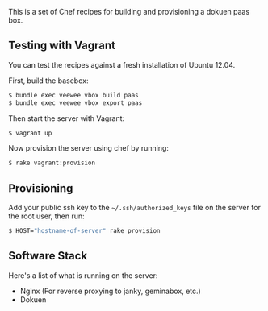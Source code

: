This is a set of Chef recipes for building and provisioning a dokuen paas
box.

## Testing with Vagrant
You can test the recipes against a fresh installation of Ubuntu 12.04.

First, build the basebox:

```bash
$ bundle exec veewee vbox build paas
$ bundle exec veewee vbox export paas
```

Then start the server with Vagrant:

```bash
$ vagrant up
```

Now provision the server using chef by running:

```bash
$ rake vagrant:provision
```

## Provisioning
Add your public ssh key to the `~/.ssh/authorized_keys` file on the server for
the root user, then run:

```bash
$ HOST="hostname-of-server" rake provision
```

## Software Stack
Here's a list of what is running on the server:

* Nginx (For reverse proxying to janky, geminabox, etc.)
* Dokuen
